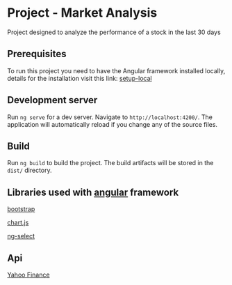 # Project - Market Analysis

Project designed to analyze the performance of a stock in the last 30 days

## Prerequisites

To run this project you need to have the Angular framework installed locally, details for the installation visit this link: [setup-local](https://angular.io/guide/setup-local)

## Development server

Run `ng serve` for a dev server. Navigate to `http://localhost:4200/`. The application will automatically reload if you
change any of the source files.

## Build

Run `ng build` to build the project. The build artifacts will be stored in the `dist/` directory.

## Libraries used with [angular](https://angular.io/) framework

[bootstrap](https://getbootstrap.com/)

[chart.js](https://www.chartjs.org/)

[ng-select](https://github.com/ng-select/ng-select)

## Api

[Yahoo Finance](https://finance.yahoo.com/)
